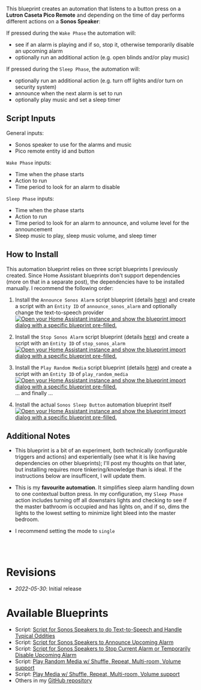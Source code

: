 This blueprint creates an automation that listens to a button press on a **Lutron Caseta Pico Remote** and depending on the time of day performs different actions on a **Sonos Speaker**:

If pressed during the `Wake Phase` the automation will:
* see if an alarm is playing and if so, stop it, otherwise temporarily disable an upcoming alarm 
* optionally run an additional action (e.g. open blinds and/or play music)

If pressed during the `Sleep Phase`, the automation will:
* optionally run an additional action (e.g. turn off lights and/or turn on security system)
* announce when the next alarm is set to run
* optionally play music and set a sleep timer

## Script Inputs ##

General inputs:
* Sonos speaker to use for the alarms and music
* Pico remote entity id and button

`Wake Phase` inputs:
* Time when the phase starts
* Action to run
* Time period to look for an alarm to disable

`Sleep Phase` inputs:
* Time when the phase starts
* Action to run
* Time period to look for an alarm to announce, and volume level for the announcement
* Sleep music to play, sleep music volume, and sleep timer


## How to Install ##
This automation blueprint relies on three script blueprints I previously created. Since Home Assistant blueprints don't support dependencies (more on that in a separate post), the dependencies have to be installed manually. I recommend the following order:
1. Install the `Announce Sonos Alarm` script blueprint (details [here](https://community.home-assistant.io/t/script-for-sonos-speakers-to-announce-upcoming-alarm/419700)) and create a script with an `Entity ID` of `announce_sonos_alarm` and optionally change the text-to-speech provider<br /> [![Open your Home Assistant instance and show the blueprint import dialog with a specific blueprint pre-filled.](https://my.home-assistant.io/badges/blueprint_import.svg)](https://my.home-assistant.io/redirect/blueprint_import/?blueprint_url=https%3A%2F%2Fgithub.com%2FTalvish%2Fhome-assistant-blueprints%2Fblob%2Fmain%2Fscript%2Fannounce_sonos_alarm.yaml)

2. Install the `Stop Sonos Alarm` script blueprint (details [here](https://community.home-assistant.io/t/script-for-sonos-speakers-to-stop-current-alarm-or-temporarily-disable-upcoming-alarm/417610)) and create a script with an `Entity ID` of `stop_sonos_alarm`<br/> [![Open your Home Assistant instance and show the blueprint import dialog with a specific blueprint pre-filled.](https://my.home-assistant.io/badges/blueprint_import.svg)](https://my.home-assistant.io/redirect/blueprint_import/?blueprint_url=https%3A%2F%2Fgithub.com%2FTalvish%2Fhome-assistant-blueprints%2Fblob%2Fmain%2Fscript%2Fstop_sonos_alarm.yaml) 

3. Install the `Play Random Media` script blueprint (details [here](https://community.home-assistant.io/t/play-random-media-script-w-shuffle-repeat-multi-room-volume-support/426445)) and create a script with an `Entity ID` of `play_random_media` <br /> [![Open your Home Assistant instance and show the blueprint import dialog with a specific blueprint pre-filled.](https://my.home-assistant.io/badges/blueprint_import.svg)](https://my.home-assistant.io/redirect/blueprint_import/?blueprint_url=https%3A%2F%2Fgithub.com%2FTalvish%2Fhome-assistant-blueprints%2Fblob%2Fmain%2Fscript%2Fplay_random_media.yaml) <br />... and finally ... <br/>

4. Install the actual `Sonos Sleep Button` automation blueprint itself<br />
[![Open your Home Assistant instance and show the blueprint import dialog with a specific blueprint pre-filled.](https://my.home-assistant.io/badges/blueprint_import.svg)](https://my.home-assistant.io/redirect/blueprint_import/?blueprint_url=https%3A%2F%2Fgithub.com%2FTalvish%2Fhome-assistant-blueprints%2Fblob%2Fmain%2Fautomation%2Fsonos_sleep_button.yaml)

## Additional Notes ##
* This blueprint is a bit of an experiment, both technically (configurable triggers and actions) and experientially (see what it is like having dependencies on other blueprints); I'll post my thoughts on that later, but installing requires more tinkering/knowledge than is ideal. If the instructions below are insufficent, I will update them. 
* This is my **favourite automation**. It simplifies sleep alarm handling down to one contextual button press. In my configuration, my `Sleep Phase` action includes turning off all downstairs lights and checking to see if the master bathroom is occupied and has lights on, and if so, dims the lights to the lowest setting to minimize light bleed into the master bedroom.


* I recommend setting the mode to `single`

&nbsp;

````yaml

````

# Revisions #
* _2022-05-30_: Initial release

# Available Blueprints #
* Script: [Script for Sonos Speakers to do Text-to-Speech and Handle Typical Oddities](https://community.home-assistant.io/t/script-for-sonos-speakers-to-do-text-to-speech-and-handle-typical-oddities/424842)
* Script: [Script for Sonos Speakers to Announce Upcoming Alarm](https://community.home-assistant.io/t/script-for-sonos-speakers-to-announce-upcoming-alarm/419700)
* Script: [Script for Sonos Speakers to Stop Current Alarm or Temporarily Disable Upcoming Alarm](https://community.home-assistant.io/t/script-for-sonos-speakers-to-stop-current-alarm-or-temporarily-disable-upcoming-alarm/417610)
* Script: [Play Random Media w/ Shuffle, Repeat, Multi-room, Volume support](https://community.home-assistant.io/t/play-random-media-script-w-shuffle-repeat-multi-room-volume-support/426445)
* Script: [Play Media w/ Shuffle, Repeat, Multi-room, Volume support](https://community.home-assistant.io/t/play-media-script-w-shuffle-repeat-multi-room-volume-support/415234)
* Others in my [GitHub repository](https://github.com/Talvish/home-assistant-blueprints)
